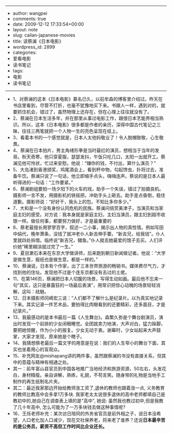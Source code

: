- --
- author: wangpei
- comments: true
- date: 2009-12-12 17:33:54+00:00
- layout: note
- slug: cailan-japanese-movies
- title: 读蔡澜《日本电影》
- wordpress_id: 2899
- categories:
- 爱看电影
- 读书笔记
- tags:
- 电影
- 读书笔记
- --
- 1、对蔡澜的这本《日本电影》慕名已久，以前牟森的博客里介绍过。昨天在书店里看到，尽管不打折，也毫不犹豫地买下来。书跟人一样，遇到对的，就要抓住机会，错过了，虽然物理上还存在，但在心理上往往就没有了。
- 2、蔡澜在日本生活多年，并在那里从事过电影工作，跟很日本艺能界相当熟识。所以，这本《日本电影》很多都是作者的亲历，深得中国古代笔记之三昧，往往三两笔就把一个人物一生的亮色呈现在纸上。
- 3、看着本书的一个感觉就是，日本人太他妈敬业了！令人脱帽致敬，心生敬畏。
- 4、蔡澜在日本拍片，男主角绪形拳是当时最红的演员，想相当于当年的发哥。秋天奇寒，他只穿夏服，瑟瑟发抖，午饭只吃几口，太阳一出就开工。蔡澜见他可怜状，忙过来安慰。他说：“赚你的钱，不付出，算什么演员？”
- 5、大岛渚到香港颁奖，鸡尾酒会上，看到杯中物，勾起馋虫，扑将过去，准备牛饮。蔡澜只说了一句话，他立即缩手点头，嗨嗨连声。蔡说的是日本人最听得进的一句话：“工作要紧。”
- 6、蔡澜剧组要拍一场夕阳下的火车的戏，助手一个失误，错过了拍摄良机。摄影师一言不发，用摄影机的铁摇把，冲助手头上砸去。助手差点昏倒，稳住道歉。摄影师说：“好好干，我头上的包，不知比多你多少。”
- 7、大和是一个没有身份认同危机的民族。蔡澜问倍赏美津子，当演员和当家庭主妇的感受。对方说：我本身就是家庭主妇，主妇当演员，跟主妇到超市收银一样。做任何事，都要努力做好，才是最重要的
- 8、蔡老最擅长用寥寥百字，叙述一二小事，揭示出人物的真性情。例如写田中绢代，晚年萧条，没钱了就冲老仆人新吉伸手要。“新吉兄，给我钱”。仆人里就四处拆借。临终说“新吉兄，鳗鱼。”仆人就去她最爱的馆子去买。人们评价她“稀里糊涂就过完了一生。”
- 9、夏目漱石本来在东京大学做讲师，后来跑到朝日新闻做记者。他说：“大学是做生意，报纸也是做生意，都是一样的。”
- 10、蔡澜说，日本有个作家，出了三本世界旅游的畅销书。媒体费尽气力，才找到他的住址。发现他不过是个连东京都没有去过的土佬。
- 11、在第146页，蔡澜把日本人切腹的场景，写得生动如画。最后他不忘来一句“其实，这只是暴露狂的一场最后表演”，用常识把惊心动魄的场景轻轻消解，这叫：祛魅。
- 12、日本摄影师冈崎宏三说：“人们都不了解什么是纪录片。以为真实地记录下来。其实记录一件艺术品，要拍得比肉眼看到的还要精彩，还多面目，才是纪录片。”
- 13、我最感动的是本书最后一篇《人生舞台》。森繁久弥是个舞台剧演员，演出时发现一个前排的少女闭眼睡觉。全团就卖力地演，大声对白，猛力跺脚，要把她惊醒，作为小小的报复。少女无动于衷。谢幕时，少女站起来大声鼓掌，大家才发现，原来她是个瞎子。
- 14、我猜想蔡老最后一篇文字的用意是在说：我们的人生窄小的舞台下面，其实也坐着用心的盲观众。
- 15、补充网友@mishapang讲的两件事，虽然跟蔡澜的书没有直接关系，但其中的意蕴与精神有相通之处。
- 其一：前年富山县官员到中国各地推广当地经济和旅游资源，50左右，头发花白，身材精瘦。亲自讲解，熟练，礼貌，不苟言笑。随身带的礼物是当地手工制作的再生纸制名片夹。
- 其二：最近我家那边开始给教师涨工资了,退休的教师也跟着涨一点, 义务教育的教师比教高中会多拿1万多块. 我家老太太说很多退休的高中老师都填自己是教初中的,她自己在调查表上填的是"高中", 她说: 虽然我也教过初中,但是我教了几十年高中, 怎么可能为了一万多块钱去做这种事情呢?
- 16、王烁老师补充：某次访日陪同的外务省官员是前外相之子，说日本没希望，人口老化加人口减少，现在交社保养老，将来老了谁养？还说**日本最辛苦的是公务员，薪资不高但工作时间比企业还长。**
